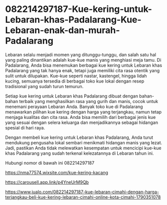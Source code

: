 # 082214297187-Kue-kering-untuk-Lebaran-khas-Padalarang-Kue-Lebaran-enak-dan-murah-Padalarang

Lebaran selalu menjadi momen yang ditunggu-tunggu, dan salah satu hal yang paling dinantikan adalah kue-kue manis yang menghiasi meja tamu. Di Padalarang, Anda bisa menemukan berbagai kue kering untuk Lebaran khas Padalarang yang tak hanya enak, tetapi juga memiliki cita rasa otentik yang sulit untuk dilupakan. Kue-kue seperti nastar, kastengel, hingga lidah kucing, semuanya tersedia di berbagai toko kue lokal dengan resep tradisional yang sudah turun temurun.

Setiap kue kering untuk Lebaran khas Padalarang dibuat dengan bahan-bahan terbaik yang menghasilkan rasa yang gurih dan manis, cocok untuk menemani perayaan Lebaran Anda. Banyak toko kue di Padalarang menawarkan pilihan kue kering dengan harga yang terjangkau, namun tetap menjaga kualitas dan cita rasa. Anda bisa memilih dari berbagai jenis kue yang sesuai dengan selera keluarga dan menjadikannya sebagai hidangan spesial di hari raya.

Dengan membeli kue kering untuk Lebaran khas Padalarang, Anda turut mendukung pengusaha lokal sembari menikmati hidangan manis yang lezat. Jadi, pastikan Anda tidak melewatkan kesempatan untuk mencicipi kue-kue khas Padalarang yang sudah terkenal kelezatannya di Lebaran tahun ini.

Hubungi nomor di bawah ini
082214297187

https://nma77574.wixsite.com/kue-kering-kacang

https://carousell.app.link/p4YneUrM9Qb

https://www.jualo.com/082214297187-kue-lebaran-cimahi-dengan-harga-terjangkau-beli-kue-kering-lebaran-cimahi-online-kota-cimahi-1790351078


